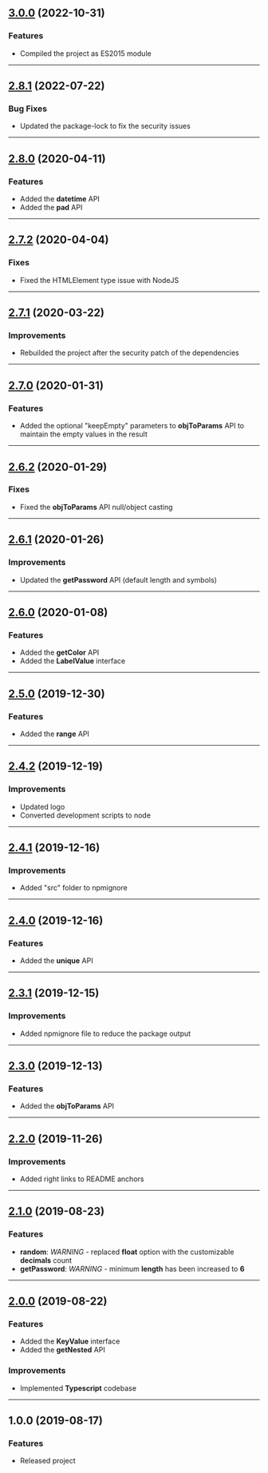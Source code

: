 <a name="3.0.0"></a>

## [3.0.0](https://github.com/zosma180/jackknife/compare/2.8.1...3.0.0) (2022-10-31)

### Features

- Compiled the project as ES2015 module

---

<a name="2.8.1"></a>

## [2.8.1](https://github.com/zosma180/jackknife/compare/2.8.0...2.8.1) (2022-07-22)

### Bug Fixes

- Updated the package-lock to fix the security issues

---

<a name="2.8.0"></a>

## [2.8.0](https://github.com/zosma180/jackknife/compare/2.7.2...2.8.0) (2020-04-11)

### Features

* Added the **datetime** API
* Added the **pad** API

---

<a name="2.7.2"></a>

## [2.7.2](https://github.com/zosma180/jackknife/compare/2.7.1...2.7.2) (2020-04-04)

### Fixes

* Fixed the HTMLElement type issue with NodeJS

---

<a name="2.7.1"></a>

## [2.7.1](https://github.com/zosma180/jackknife/compare/2.7.0...2.7.1) (2020-03-22)

### Improvements

* Rebuilded the project after the security patch of the dependencies

---

<a name="2.7.0"></a>

## [2.7.0](https://github.com/zosma180/jackknife/compare/2.6.2...2.7.0) (2020-01-31)

### Features

* Added the optional "keepEmpty" parameters to **objToParams** API to maintain the empty values in the result

---

<a name="2.6.2"></a>

## [2.6.2](https://github.com/zosma180/jackknife/compare/2.6.1...2.6.2) (2020-01-29)

### Fixes

* Fixed the **objToParams** API null/object casting

---

<a name="2.6.1"></a>

## [2.6.1](https://github.com/zosma180/jackknife/compare/2.6.0...2.6.1) (2020-01-26)

### Improvements

* Updated the **getPassword** API (default length and symbols)

---

<a name="2.6.0"></a>

## [2.6.0](https://github.com/zosma180/jackknife/compare/2.5.0...2.6.0) (2020-01-08)

### Features

* Added the **getColor** API
* Added the **LabelValue** interface

---

<a name="2.5.0"></a>

## [2.5.0](https://github.com/zosma180/jackknife/compare/2.4.2...2.5.0) (2019-12-30)

### Features

* Added the **range** API

---

<a name="2.4.2"></a>

## [2.4.2](https://github.com/zosma180/jackknife/compare/2.4.1...2.4.2) (2019-12-19)

### Improvements

* Updated logo
* Converted development scripts to node

---

<a name="2.4.1"></a>

## [2.4.1](https://github.com/zosma180/jackknife/compare/2.4.0...2.4.1) (2019-12-16)

### Improvements

* Added "src" folder to npmignore

---

<a name="2.4.0"></a>

## [2.4.0](https://github.com/zosma180/jackknife/compare/2.3.1...2.4.0) (2019-12-16)

### Features

* Added the **unique** API

---

<a name="2.3.1"></a>

## [2.3.1](https://github.com/zosma180/jackknife/compare/2.3.0...2.3.1) (2019-12-15)

### Improvements

* Added npmignore file to reduce the package output

---

<a name="2.3.0"></a>

## [2.3.0](https://github.com/zosma180/jackknife/compare/2.2.0...2.3.0) (2019-12-13)

### Features

* Added the **objToParams** API

---

<a name="2.2.0"></a>

## [2.2.0](https://github.com/zosma180/jackknife/compare/2.1.0...2.2.0) (2019-11-26)

### Improvements

* Added right links to README anchors

---

<a name="2.1.0"></a>

## [2.1.0](https://github.com/zosma180/jackknife/compare/2.0.0...2.1.0) (2019-08-23)

### Features

* **random**: *WARNING* - replaced **float** option with the customizable **decimals** count
* **getPassword**: *WARNING* - minimum **length** has been increased to **6**

---

<a name="2.0.0"></a>

## [2.0.0](https://github.com/zosma180/jackknife/compare/1.0.0...2.0.0) (2019-08-22)

### Features

* Added the **KeyValue** interface
* Added the **getNested** API

### Improvements

* Implemented **Typescript** codebase

---

<a name="1.0.0"></a>

## 1.0.0 (2019-08-17)

### Features

* Released project